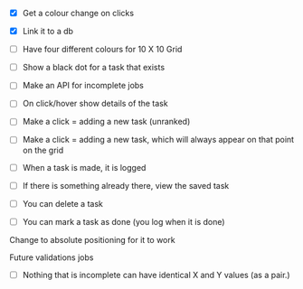 -[x] Get a colour change on clicks
-[x] Link it to a db
-[ ] Have four different colours for 10 X 10 Grid
-[ ] Show a black dot for a task that exists
-[ ] Make an API for incomplete jobs 
-[ ] On click/hover show details of the task

-[ ] Make a click = adding a new task (unranked) 
-[ ] Make a click = adding a new task, which will always appear on that point on the grid
-[ ] When a task is made, it is logged
-[ ] If there is something already there, view the saved task 
-[ ] You can delete a task
-[ ] You can mark a task as done (you log when it is done)


Change to absolute positioning for it to work 

Future validations jobs
-[ ] Nothing that is incomplete can have identical X and Y values (as a pair.)



